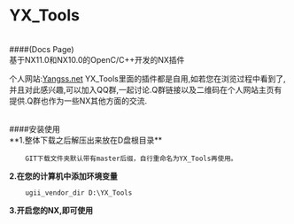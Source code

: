 # YX_Tools
<br>
####(Docs Page)

<br>
基于NX11.0和NX10.0的OpenC/C++开发的NX插件

个人网站:[Yangss.net](http://yangss.net/)
YX_Tools里面的插件都是自用,如若您在浏览过程中看到了,并且对此感兴趣,可以加入QQ群,一起讨论.Q群链接以及二维码在个人网站主页有提供.Q群也作为一些NX其他方面的交流.

<br>
####安装使用
<br>
**1.整体下载之后解压出来放在D盘根目录**

		GIT下载文件夹默认带有master后缀，自行重命名为YX_Tools再使用。

**2.在您的计算机中添加环境变量**

		ugii_vendor_dir D:\YX_Tools	

**3.开启您的NX,即可使用**